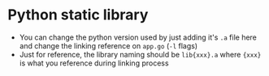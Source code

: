 # Python static library

- You can change the python version used by just adding it's `.a` file here and change the linking reference on `app.go` (`-l` flags)
- Just for reference, the library naming should be `lib{xxx}.a` where `{xxx}` is what you reference during linking process
